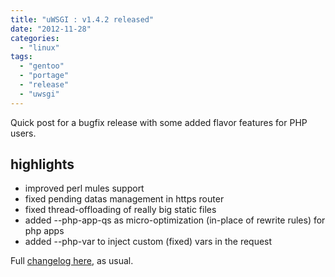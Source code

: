 ```yaml
---
title: "uWSGI : v1.4.2 released"
date: "2012-11-28"
categories: 
  - "linux"
tags: 
  - "gentoo"
  - "portage"
  - "release"
  - "uwsgi"
---
```


Quick post for a bugfix release with some added flavor features for PHP users.

## highlights

- improved perl mules support
- fixed pending datas management in https router
- fixed thread-offloading of really big static files
- added --php-app-qs as micro-optimization (in-place of rewrite rules) for php apps
- added --php-var to inject custom (fixed) vars in the request

Full [changelog here](http://lists.unbit.it/pipermail/uwsgi/2012-November/005111.html), as usual.
